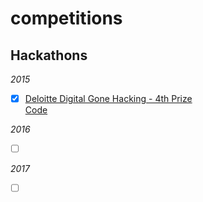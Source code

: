 # competitions

## Hackathons
_2015_
* [X] [Deloitte Digital Gone Hacking - 4th Prize](https://www.meetup.com/UK-Hackathons-and-Jams/events/221511950/)<br>
     [Code](https://github.com/myhackathon/deloitte-digital-gonehacking-2015)

_2016_
* [ ] [ ]()

_2017_
* [ ] [ ]()

